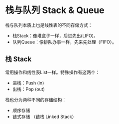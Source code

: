 # 栈与队列 Stack & Queue

栈与队列本质上也是线性表的不同存储方式：
- 栈Stack：像堆盒子一样，后进先出(LIFO)。
- 队列Queue：像排队办事一样，先来先处理（FIFO）。

## 栈 Stack
常用操作和线性表List一样。特殊操作有这两个：
- 进栈：Push (in)
- 出栈：Pop (out)

栈也分为两种不同的存储结构：
- 顺序存储
- 链式存储 （链栈 Linked Stack）

